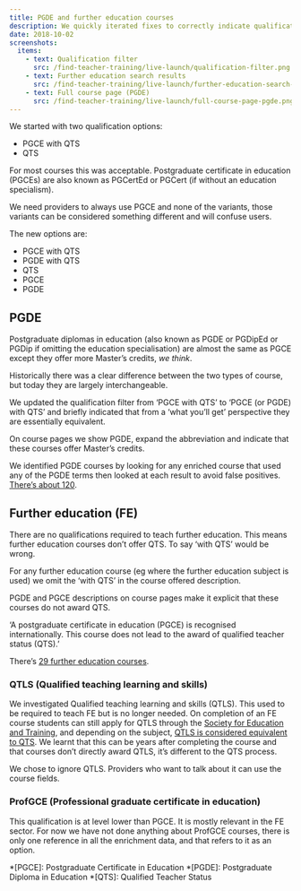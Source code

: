 ```yaml
---
title: PGDE and further education courses
description: We quickly iterated fixes to correctly indicate qualifications on these courses.
date: 2018-10-02
screenshots:
  items:
    - text: Qualification filter
      src: /find-teacher-training/live-launch/qualification-filter.png
    - text: Further education search results
      src: /find-teacher-training/live-launch/further-education-search-results.png
    - text: Full course page (PGDE)
      src: /find-teacher-training/live-launch/full-course-page-pgde.png
---
```


We started with two qualification options:

- PGCE with QTS
- QTS

For most courses this was acceptable. Postgraduate certificate in education (PGCEs) are also known as PGCertEd or PGCert (if without an education specialism).

We need providers to always use PGCE and none of the variants, those variants can be considered something different and will confuse users.

The new options are:

- PGCE with QTS
- PGDE with QTS
- QTS
- PGCE
- PGDE

## PGDE

Postgraduate diplomas in education (also known as PGDE or PGDipEd or PGDip if omitting the education specialisation) are almost the same as PGCE except they offer more Master’s credits, _we think_.

Historically there was a clear difference between the two types of course, but today they are largely interchangeable.

We updated the qualification filter from ‘PGCE with QTS’ to ‘PGCE (or PGDE) with QTS’ and briefly indicated that from a ‘what you’ll get’ perspective they are essentially equivalent.

On course pages we show PGDE, expand the abbreviation and indicate that these courses offer Master’s credits.

We identified PGDE courses by looking for any enriched course that used any of the PGDE terms then looked at each result to avoid false positives. [There’s about 120](https://gist.github.com/fofr/63073b212c76469ba88511dc0db63691).

## Further education (FE)

There are no qualifications required to teach further education. This means further education courses don’t offer QTS. To say ‘with QTS’ would be wrong.

For any further education course (eg where the further education subject is used) we omit the ‘with QTS’ in the course offered description.

PGDE and PGCE descriptions on course pages make it explicit that these courses do not award QTS.

‘A postgraduate certificate in education (PGCE) is recognised internationally. This course does not lead to the award of qualified teacher status (QTS).’

There’s [29 further education courses](https://find-postgraduate-teacher-training.education.gov.uk/results?l=2&subjects=14&qualification=QtsOnly&qualification=PgdePgceWithQts&qualification=Other&fulltime=False&parttime=False).

### QTLS (Qualified teaching learning and skills)

We investigated Qualified teaching learning and skills (QTLS). This used to be required to teach FE but is no longer needed. On completion of an FE course students can still apply for QTLS through the [Society for Education and Training](https://set.et-foundation.co.uk/professionalism/qtls/), and depending on the subject, [QTLS is considered equivalent to QTS](https://www.gov.uk/guidance/qualified-teacher-status-qts#qualified-teacher-learning-and-skills-qtls). We learnt that this can be years after completing the course and that courses don’t directly award QTLS, it’s different to the QTS process.

We chose to ignore QTLS. Providers who want to talk about it can use the course fields.

### ProfGCE (Professional graduate certificate in education)

This qualification is at level lower than PGCE. It is mostly relevant in the FE sector. For now we have not done anything about ProfGCE courses, there is only one reference in all the enrichment data, and that refers to it as an option.

*[PGCE]: Postgraduate Certificate in Education
*[PGDE]: Postgraduate Diploma in Education
*[QTS]: Qualified Teacher Status
